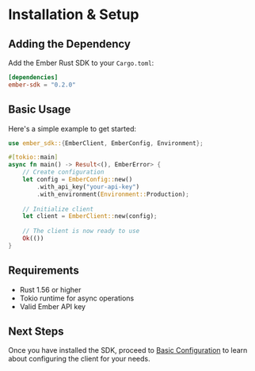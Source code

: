 # Installation & Setup

## Adding the Dependency

Add the Ember Rust SDK to your `Cargo.toml`:

```toml
[dependencies]
ember-sdk = "0.2.0"
```

## Basic Usage

Here's a simple example to get started:

```rust
use ember_sdk::{EmberClient, EmberConfig, Environment};

#[tokio::main]
async fn main() -> Result<(), EmberError> {
    // Create configuration
    let config = EmberConfig::new()
        .with_api_key("your-api-key")
        .with_environment(Environment::Production);
    
    // Initialize client
    let client = EmberClient::new(config);
    
    // The client is now ready to use
    Ok(())
}
```

## Requirements

- Rust 1.56 or higher
- Tokio runtime for async operations
- Valid Ember API key

## Next Steps

Once you have installed the SDK, proceed to [Basic Configuration](configuration.md) to learn about configuring the client for your needs. 